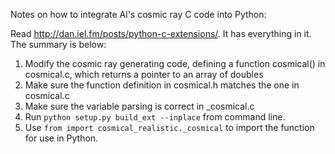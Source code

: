 Notes on how to integrate Al's cosmic ray C code into Python:

Read http://dan.iel.fm/posts/python-c-extensions/. It has everything in it. The summary is below:

1) Modify the cosmic ray generating code, defining a function cosmical() in cosmical.c, which returns a pointer to an array of doubles
2) Make sure the function definition in cosmical.h matches the one in cosmical.c
3) Make sure the variable parsing is correct in _cosmical.c
4) Run `python setup.py build_ext --inplace` from command line.
5) Use `from import cosmical_realistic._cosmical` to import the function for use in Python.
